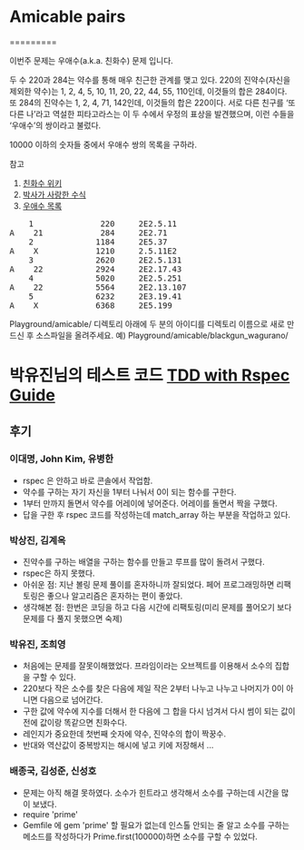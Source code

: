 # Amicable pairs
=========

이번주 문제는 우애수(a.k.a. 친화수) 문제 입니다.

두 수 220과 284는 약수를 통해 매우 친근한 관계를 맺고 있다. 220의 진약수(자신을 제외한 약수)는 1, 2, 4, 5, 10, 11, 20, 22, 44, 55, 110인데, 이것들의 합은 284이다. 또 284의 진약수는 1, 2, 4, 71, 142인데, 이것들의 합은 220이다. 서로 다른 친구를 ‘또 다른 나’라고 역설한 피타고라스는 이 두 수에서 우정의 표상을 발견했으며, 이런 수들을 ‘우애수’의 쌍이라고 불렀다.

10000 이하의 숫자들 중에서 우애수 쌍의 목록을 구하라. 

참고 

1. [친화수 위키](http://ko.wikipedia.org/wiki/%EC%B9%9C%ED%99%94%EC%88%98)
1. [박사가 사랑한 수식](http://used.kyobobook.co.kr/product/viewBookDetail.ink?cmdtBrcd=7219992028494&orderClick=LIP&Kc=SEBLBkusedsearch)
1. [우애수 목록](http://djm.cc/amicable.txt)
<pre>
    1              220     2E2.5.11
A    21            284     2E2.71
    2             1184     2E5.37
A    X            1210     2.5.11E2
    3             2620     2E2.5.131
A    22           2924     2E2.17.43
    4             5020     2E2.5.251
A    22           5564     2E2.13.107
    5             6232     2E3.19.41
A    X            6368     2E5.199
</pre>

Playground/amicable/ 디렉토리 아래에 두 분의 아이디를 디렉토리 이름으로 새로 만드신 후 소스파일을 올려주세요.
예) Playground/amicable/blackgun_wagurano/ 

박유진님의 테스트 코드 [TDD with Rspec Guide](https://github.com/parkeugene/playground)
=========
## 후기

### 이대명, John Kim, 유병한
   * rspec 은 안하고 바로 콘솔에서 작업함.
   * 약수를 구하는 자기 자신을 1부터 나눠서 0이 되는 함수를 구한다.
   * 1부터 만까지 돌면서 약수를 어레이에 넣어준다. 어레이를 돌면서 짝을 구했다.
   * 답을 구한 후 rspec 코드를 작성하는데 match_array 하는 부분을 작업하고 있다.

### 박상진, 김계옥
   * 진약수를 구하는 배열을 구하는 함수를 만들고 루프를 많이 돌려서 구했다.
   * rspec은 하지 못했다.
   * 아쉬운 점: 지난 볼링 문제 풀이를 혼자하니까 잘되었다. 페어 프로그래밍하면 리팩토링은 좋으나 알고리즘은 혼자하는 편이 좋았다.
   * 생각해본 점: 한번은 코딩을 하고 다음 시간에 리팩토링(미리 문제를 풀어오기 보다 문제를 다 풀지 못했으면 숙제)

### 박유진, 조희영
   * 처음에는 문제를 잘못이해했었다. 프라임이라는 오브젝트를 이용해서 소수의 집합을 구할 수 있다.
   * 220보다 작은 소수를 찾은 다음에 제일 작은 2부터 나누고 나누고 나머지가 0이 아니면 다음으로 넘어간다.
   * 구한 값에 약수에 지수를 더해서 한 다음에 그 합을 다시 넘겨서 다시 썸이 되는 값이 전에 값이랑 똑같으면 친화수다. 
   * 레인지가 중요한데 첫번째 숫자에 약수, 진약수의 합이 짝꿍수. 
   * 반대와 역산값이 중복방지는 해시에 넣고 키에 저장해서 ...

### 배종국, 김성준, 신성호
   * 문제는 아직 해결 못하였다. 소수가 힌트라고 생각해서 소수를 구하는데 시간을 많이 보냈다.
   * require 'prime'
   * Gemfile 에 gem 'prime' 할 필요가 없는데 인스톨 안되는 줄 알고 소수를 구하는 메소드를 작성하다가 Prime.first(100000)하면 소수를 구할 수 있었다.
